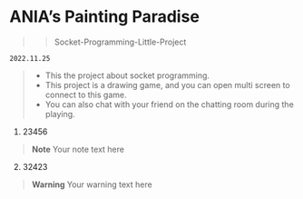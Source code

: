 # ANIA’s Painting Paradise

>> Socket-Programming-Little-Project

`2022.11.25`

> - This the project about socket programming.
> - This project is a drawing game, and you can open multi screen to connect to this game.
> - You can also chat with your friend on the chatting room during the playing.


1. 23456
  > **Note**
  Your note text here
2. 32423

> **Warning**
Your warning text here


